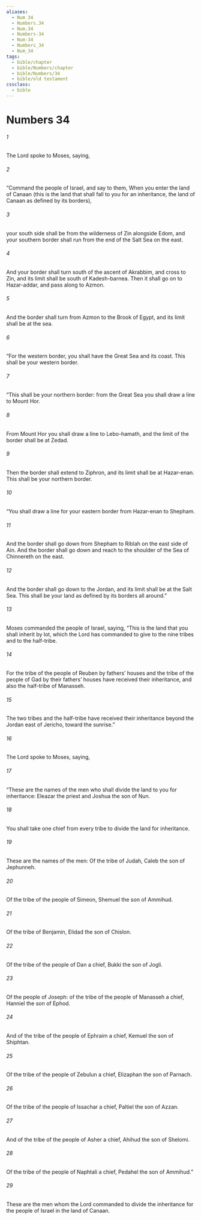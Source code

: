 ```yaml
---
aliases:
  - Num 34
  - Numbers.34
  - Num.34
  - Numbers-34
  - Num-34
  - Numbers_34
  - Num_34
tags:
  - bible/chapter
  - bible/Numbers/chapter
  - bible/Numbers/34
  - bible/old testament
cssclass:
  - bible
---
```


# Numbers 34

###### 1
The Lord spoke to Moses, saying,
###### 2
“Command the people of Israel, and say to them, When you enter the land of Canaan (this is the land that shall fall to you for an inheritance, the land of Canaan as defined by its borders),
###### 3
your south side shall be from the wilderness of Zin alongside Edom, and your southern border shall run from the end of the Salt Sea on the east.
###### 4
And your border shall turn south of the ascent of Akrabbim, and cross to Zin, and its limit shall be south of Kadesh-barnea. Then it shall go on to Hazar-addar, and pass along to Azmon.
###### 5
And the border shall turn from Azmon to the Brook of Egypt, and its limit shall be at the sea.
###### 6
“For the western border, you shall have the Great Sea and its coast. This shall be your western border.
###### 7
“This shall be your northern border: from the Great Sea you shall draw a line to Mount Hor.
###### 8
From Mount Hor you shall draw a line to Lebo-hamath, and the limit of the border shall be at Zedad.
###### 9
Then the border shall extend to Ziphron, and its limit shall be at Hazar-enan. This shall be your northern border.
###### 10
“You shall draw a line for your eastern border from Hazar-enan to Shepham.
###### 11
And the border shall go down from Shepham to Riblah on the east side of Ain. And the border shall go down and reach to the shoulder of the Sea of Chinnereth on the east.
###### 12
And the border shall go down to the Jordan, and its limit shall be at the Salt Sea. This shall be your land as defined by its borders all around.”
###### 13
Moses commanded the people of Israel, saying, “This is the land that you shall inherit by lot, which the Lord has commanded to give to the nine tribes and to the half-tribe.
###### 14
For the tribe of the people of Reuben by fathers’ houses and the tribe of the people of Gad by their fathers’ houses have received their inheritance, and also the half-tribe of Manasseh.
###### 15
The two tribes and the half-tribe have received their inheritance beyond the Jordan east of Jericho, toward the sunrise.”
###### 16
The Lord spoke to Moses, saying,
###### 17
“These are the names of the men who shall divide the land to you for inheritance: Eleazar the priest and Joshua the son of Nun.
###### 18
You shall take one chief from every tribe to divide the land for inheritance.
###### 19
These are the names of the men: Of the tribe of Judah, Caleb the son of Jephunneh.
###### 20
Of the tribe of the people of Simeon, Shemuel the son of Ammihud.
###### 21
Of the tribe of Benjamin, Elidad the son of Chislon.
###### 22
Of the tribe of the people of Dan a chief, Bukki the son of Jogli.
###### 23
Of the people of Joseph: of the tribe of the people of Manasseh a chief, Hanniel the son of Ephod.
###### 24
And of the tribe of the people of Ephraim a chief, Kemuel the son of Shiphtan.
###### 25
Of the tribe of the people of Zebulun a chief, Elizaphan the son of Parnach.
###### 26
Of the tribe of the people of Issachar a chief, Paltiel the son of Azzan.
###### 27
And of the tribe of the people of Asher a chief, Ahihud the son of Shelomi.
###### 28
Of the tribe of the people of Naphtali a chief, Pedahel the son of Ammihud.”
###### 29
These are the men whom the Lord commanded to divide the inheritance for the people of Israel in the land of Canaan.


